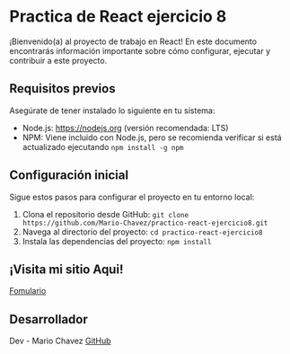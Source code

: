 # Practica de React ejercicio 8

¡Bienvenido(a) al proyecto de trabajo en React! En este documento encontrarás información importante sobre cómo configurar, ejecutar y contribuir a este proyecto.

## Requisitos previos

Asegúrate de tener instalado lo siguiente en tu sistema:

-   Node.js: https://nodejs.org (versión recomendada: LTS)
-   NPM: Viene incluido con Node.js, pero se recomienda verificar si está actualizado ejecutando `npm install -g npm`

## Configuración inicial

Sigue estos pasos para configurar el proyecto en tu entorno local:

1. Clona el repositorio desde GitHub: `git clone https://github.com/Mario-Chavez/practico-react-ejercicio8.git`
2. Navega al directorio del proyecto: `cd practico-react-ejercicio8`
3. Instala las dependencias del proyecto: `npm install`

## ¡Visita mi sitio Aqui!

[Fomulario](https://practico-react-ejercicio8.netlify.app/)

## Desarrollador

Dev - Mario Chavez [GitHub](https://github.com/Mario-Chavez)
